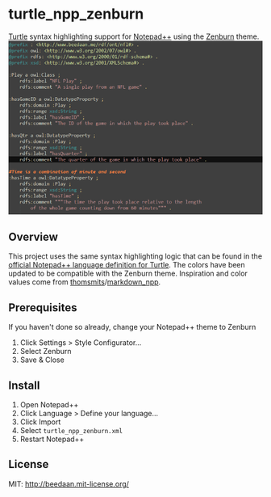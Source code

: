 turtle_npp_zenburn
===================

[Turtle](http://www.w3.org/TeamSubmission/turtle/) syntax highlighting support for [Notepad++](http://notepad-plus-plus.org/) using the [Zenburn](http://slinky.imukuppi.org/zenburnpage/) theme.
![A turtle file](screenshot.png)


Overview
--------
This project uses the same syntax highlighting logic that can be found in the [official Notepad++ language definition for Turtle](http://sourceforge.net/apps/mediawiki/notepad-plus/index.php?title=User_Defined_Language_Files).  The colors have been updated to be compatible with the Zenburn theme.  Inspiration and color values come from [thomsmits](https://github.com/thomsmits)/[markdown_npp](https://github.com/thomsmits/markdown_npp).

Prerequisites
-------------
If you haven't done so already, change your Notepad++ theme to Zenburn
1. Click Settings > Style Configurator...
2. Select Zenburn
3. Save & Close

Install
-----
1. Open Notepad++
2. Click Language > Define your language...
3. Click Import
4. Select `turtle_npp_zenburn.xml`
5. Restart Notepad++

License
-------
MIT: http://beedaan.mit-license.org/
